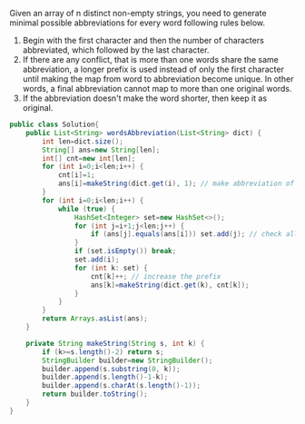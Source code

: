 Given an array of n distinct non-empty strings, you need to generate minimal possible abbreviations for every word following rules below.

1. Begin with the first character and then the number of characters abbreviated, which followed by the last character.
2. If there are any conflict, that is more than one words share the same abbreviation, a longer prefix is used instead of only the first character until making the map from word to abbreviation become unique. In other words, a final abbreviation cannot map to more than one original words.
3. If the abbreviation doesn't make the word shorter, then keep it as original.


```java
public class Solution{
    public List<String> wordsAbbreviation(List<String> dict) {
        int len=dict.size();
        String[] ans=new String[len];
        int[] cnt=new int[len];
        for (int i=0;i<len;i++) {
            cnt[i]=1;
            ans[i]=makeString(dict.get(i), 1); // make abbreviation of each string
        }
        for (int i=0;i<len;i++) {
            while (true) {
                HashSet<Integer> set=new HashSet<>();
                for (int j=i+1;j<len;j++) {
                    if (ans[j].equals(ans[i])) set.add(j); // check all strings with the same abbreviation
                }
                if (set.isEmpty()) break;
                set.add(i);
                for (int k: set) {
                    cnt[k]++; // increase the prefix
                    ans[k]=makeString(dict.get(k), cnt[k]);
                }
            }
        }
        return Arrays.asList(ans);
    }

    private String makeString(String s, int k) {
        if (k>=s.length()-2) return s;
        StringBuilder builder=new StringBuilder();
        builder.append(s.substring(0, k));
        builder.append(s.length()-1-k);
        builder.append(s.charAt(s.length()-1));
        return builder.toString();
    }
}

```
